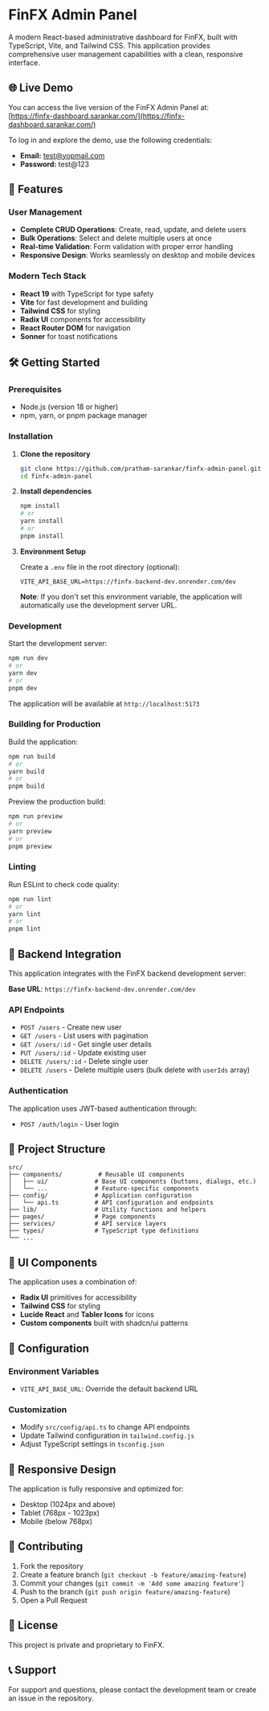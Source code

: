 # FinFX Admin Panel

A modern React-based administrative dashboard for FinFX, built with TypeScript, Vite, and Tailwind CSS. This application provides comprehensive user management capabilities with a clean, responsive interface.

## 🌐 Live Demo

You can access the live version of the FinFX Admin Panel at:  
[https://finfx-dashboard.sarankar.com/](https://finfx-dashboard.sarankar.com/)

To log in and explore the demo, use the following credentials:  
- **Email:** [test@yopmail.com](mailto:test@yopmail.com)  
- **Password:** test@123

## 🚀 Features

### User Management
- **Complete CRUD Operations**: Create, read, update, and delete users
- **Bulk Operations**: Select and delete multiple users at once
- **Real-time Validation**: Form validation with proper error handling
- **Responsive Design**: Works seamlessly on desktop and mobile devices

### Modern Tech Stack
- **React 19** with TypeScript for type safety
- **Vite** for fast development and building
- **Tailwind CSS** for styling
- **Radix UI** components for accessibility
- **React Router DOM** for navigation
- **Sonner** for toast notifications

## 🛠️ Getting Started

### Prerequisites
- Node.js (version 18 or higher)
- npm, yarn, or pnpm package manager

### Installation

1. **Clone the repository**
   ```bash
   git clone https://github.com/pratham-sarankar/finfx-admin-panel.git
   cd finfx-admin-panel
   ```

2. **Install dependencies**
   ```bash
   npm install
   # or
   yarn install
   # or
   pnpm install
   ```

3. **Environment Setup**
   
   Create a `.env` file in the root directory (optional):
   ```env
   VITE_API_BASE_URL=https://finfx-backend-dev.onrender.com/dev
   ```
   
   **Note**: If you don't set this environment variable, the application will automatically use the development server URL.

### Development

Start the development server:
```bash
npm run dev
# or
yarn dev
# or
pnpm dev
```

The application will be available at `http://localhost:5173`

### Building for Production

Build the application:
```bash
npm run build
# or
yarn build
# or
pnpm build
```

Preview the production build:
```bash
npm run preview
# or
yarn preview
# or
pnpm preview
```

### Linting

Run ESLint to check code quality:
```bash
npm run lint
# or
yarn lint
# or
pnpm lint
```

## 🔗 Backend Integration

This application integrates with the FinFX backend development server:

**Base URL**: `https://finfx-backend-dev.onrender.com/dev`

### API Endpoints
- `POST /users` - Create new user
- `GET /users` - List users with pagination
- `GET /users/:id` - Get single user details
- `PUT /users/:id` - Update existing user
- `DELETE /users/:id` - Delete single user
- `DELETE /users` - Delete multiple users (bulk delete with `userIds` array)

### Authentication
The application uses JWT-based authentication through:
- `POST /auth/login` - User login

## 📁 Project Structure

```
src/
├── components/          # Reusable UI components
│   ├── ui/             # Base UI components (buttons, dialogs, etc.)
│   └── ...             # Feature-specific components
├── config/             # Application configuration
│   └── api.ts          # API configuration and endpoints
├── lib/                # Utility functions and helpers
├── pages/              # Page components
├── services/           # API service layers
├── types/              # TypeScript type definitions
└── ...
```

## 🎨 UI Components

The application uses a combination of:
- **Radix UI** primitives for accessibility
- **Tailwind CSS** for styling
- **Lucide React** and **Tabler Icons** for icons
- **Custom components** built with shadcn/ui patterns

## 🔧 Configuration

### Environment Variables
- `VITE_API_BASE_URL`: Override the default backend URL

### Customization
- Modify `src/config/api.ts` to change API endpoints
- Update Tailwind configuration in `tailwind.config.js`
- Adjust TypeScript settings in `tsconfig.json`

## 📱 Responsive Design

The application is fully responsive and optimized for:
- Desktop (1024px and above)
- Tablet (768px - 1023px)
- Mobile (below 768px)

## 🤝 Contributing

1. Fork the repository
2. Create a feature branch (`git checkout -b feature/amazing-feature`)
3. Commit your changes (`git commit -m 'Add some amazing feature'`)
4. Push to the branch (`git push origin feature/amazing-feature`)
5. Open a Pull Request

## 📝 License

This project is private and proprietary to FinFX.

## 📞 Support

For support and questions, please contact the development team or create an issue in the repository.
